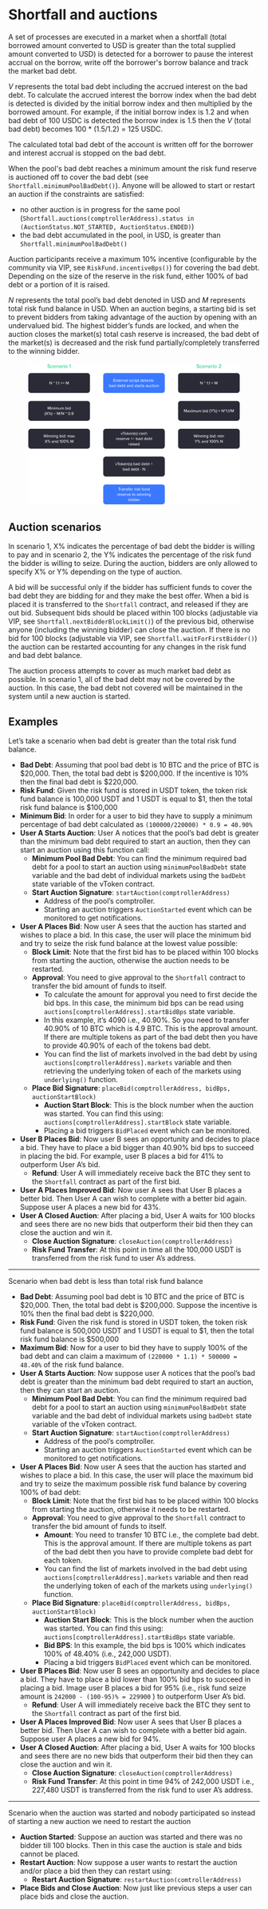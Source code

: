 # Shortfall and auctions

A set of processes are executed in a market when a shortfall (total borrowed amount converted to USD is greater than the total supplied amount converted to USD) is detected for a borrower to pause the interest accrual on the borrow, write off the borrower's borrow balance and track the market bad debt.

_V_ represents the total bad debt including the accrued interest on the bad debt. To calculate the accrued interest the borrow index when the bad debt is detected is divided by the initial borrow index and then multiplied by the borrowed amount. For example, if the initial borrow index is 1.2 and when bad debt of 100 USDC is detected the borrow index is 1.5 then the _V_ (total bad debt) becomes 100 \* (1.5/1.2) = 125 USDC.

The calculated total bad debt of the account is written off for the borrower and interest accrual is stopped on the bad debt.

When the pool's bad debt reaches a minimum amount the risk fund reserve is auctioned off to cover the bad debt (see `Shortfall.minimumPoolBadDebt()`). Anyone will be allowed to start or restart an auction if the constraints are satisfied:

* no other auction is in progress for the same pool (`Shortfall.auctions(comptrollerAddress).status in (AuctionStatus.NOT_STARTED, AuctionStatus.ENDED)`)
* the bad debt accumulated in the pool, in USD, is greater than `Shortfall.minimumPoolBadDebt()`

Auction participants receive a maximum 10% incentive (configurable by the community via VIP, see `RiskFund.incentiveBps()`) for covering the bad debt. Depending on the size of the reserve in the risk fund, either 100% of bad debt or a portion of it is raised.

_N_ represents the total pool’s bad debt denoted in USD and _M_ represents total risk fund balance in USD.  When an auction begins, a starting bid is set to prevent bidders from taking advantage of the auction by opening with an undervalued bid. The highest bidder’s funds are locked, and when the auction closes the market(s) total cash reserve is increased, the bad debt of the market(s) is decreased and the risk fund partially/completely transferred to the winning bidder.

<figure><img src="../../.gitbook/assets/auctions.png" alt="Auction scenarios"><figcaption></figcaption></figure>

## Auction scenarios

In scenario 1, X% indicates the percentage of bad debt the bidder is willing to pay and in scenario 2, the Y% indicates the percentage of the risk fund the bidder is willing to seize. During the auction, bidders are only allowed to specify X% or Y% depending on the type of auction.

A bid will be successful only if the bidder has sufficient funds to cover the bad debt they are bidding for and they make the best offer. When a bid is placed it is transferred to the  `Shortfall` contract, and released if they are out bid. Subsequent bids should be placed within 100 blocks (adjustable via VIP, see `Shortfall.nextBidderBlockLimit()`) of the previous bid, otherwise anyone (including the winning bidder) can close the auction. If there is no bid for 100 blocks (adjustable via VIP, see `Shortfall.waitForFirstBidder()`) the auction can be restarted accounting for any changes in the risk fund and bad debt balance.

The auction process attempts to cover as much market bad debt as possible. In scenario 1, all of the bad debt may not be covered by the auction. In this case, the bad debt not covered will be maintained in the system until a new auction is started.

## Examples

Let’s take a scenario when bad debt is greater than the total risk fund balance.

* **Bad Debt**: Assuming that pool bad debt is 10 BTC and the price of BTC is $20,000. Then, the total bad debt is $200,000. If the incentive is 10% then the final bad debt is $220,000.
* **Risk Fund**: Given the risk fund is stored in USDT token, the token risk fund balance is 100,000 USDT and 1 USDT is equal to $1, then the total risk fund balance is $100,000
* **Minimum Bid**: In order for a user to bid they have to supply a minimum percentage of bad debt calculated as `(100000/220000) * 0.9 = 40.90%`
* **User A Starts Auction**: User A notices that the pool’s bad debt is greater than the minimum bad debt required to start an auction, then they can start an auction using this function call:
  * **Minimum Pool Bad Debt**: You can find the minimum required bad debt for a pool to start an auction using `minimumPoolBadDebt` state variable and the bad debt of individual markets using the `badDebt` state variable of the vToken contract.
  * **Start Auction Signature**: `startAuction(comptrollerAddress)`
    * Address of the pool’s comptroller.
    * Starting an auction triggers `AuctionStarted` event which can be monitored to get notifications.
* **User A Places Bid**: Now user A sees that the auction has started and wishes to place a bid. In this case, the user will place the minimum bid and try to seize the risk fund balance at the lowest value possible:
  * **Block Limit**: Note that the first bid has to be placed within 100 blocks from starting the auction, otherwise the auction needs to be restarted.
  * **Approval**: You need to give approval to the `Shortfall` contract to transfer the bid amount of funds to itself.
    * To calculate the amount for approval you need to first decide the bid bps. In this case, the minimum bid bps can be read using `auctions[comptrollerAddress].startBidBps` state variable.
    * In this example, it’s 4090 i.e., 40.90%. So you need to transfer 40.90% of 10 BTC which is 4.9 BTC. This is the approval amount. If there are multiple tokens as part of the bad debt then you have to provide 40.90% of each of the tokens bad debt.
    * You can find the list of markets involved in the bad debt by using `auctions[comptrollerAddress].markets` variable and then retrieving the underlying token of each of the markets using `underlying()` function.
  * **Place Bid Signature**: `placeBid(comptrollerAddress, bidBps, auctionStartBlock)`
    * **Auction Start Block**: This is the block number when the auction was started. You can find this using: `auctions[comptrollerAddress].startBlock` state variable.
    * Placing a bid triggers `BidPlaced` event which can be monitored.
* **User B Places Bid**: Now user B sees an opportunity and decides to place a bid. They have to place a bid bigger than 40.90% bid bps to succeed in placing the bid. For example, user B places a bid for 41% to outperform User A’s bid.
  * **Refund**: User A will immediately receive back the BTC they sent to the `Shortfall` contract as part of the first bid.
* **User A Places Improved Bid**: Now user A sees that User B places a better bid. Then User A can wish to complete with a better bid again. Suppose user A places a new bid for 43%.
* **User A Closed Auction**: After placing a bid, User A waits for 100 blocks and sees there are no new bids that outperform their bid then they can close the auction and win it.
  * **Close Auction Signature**: `closeAuction(comptrollerAddress)`
  * **Risk Fund Transfer**: At this point in time all the 100,000 USDT is transferred from the risk fund to user A’s address.

***

Scenario when bad debt is less than total risk fund balance

* **Bad Debt**: Assuming pool bad debt is 10 BTC and the price of BTC is $20,000. Then, the total bad debt is $200,000. Suppose the incentive is 10% then the final bad debt is $220,000.
* **Risk Fund**: Given the risk fund is stored in USDT token, the token risk fund balance is 500,000 USDT and 1 USDT is equal to $1, then the total risk fund balance is $500,000
* **Maximum Bid**: Now for a user to bid they have to supply 100% of the bad debt and can claim a maximum of `(220000 * 1.1) * 500000 = 48.40%` of the risk fund balance.
* **User A Starts Auction**: Now suppose user A notices that the pool’s bad debt is greater than the minimum bad debt required to start an auction, then they can start an auction.
  * **Minimum Pool Bad Debt**: You can find the minimum required bad debt for a pool to start an auction using `minimumPoolBadDebt` state variable and the bad debt of individual markets using `badDebt` state variable of the vToken contract.
  * **Start Auction Signature**: `startAuction(comptrollerAddress)`
    * Address of the pool’s comptroller.
    * Starting an auction triggers `AuctionStarted` event which can be monitored to get notifications.
* **User A Places Bid**: Now user A sees that the auction has started and wishes to place a bid. In this case, the user will place the maximum bid and try to seize the maximum possible risk fund balance by covering 100% of bad debt:
  * **Block Limit**: Note that the first bid has to be placed within 100 blocks from starting the auction, otherwise it needs to be restarted.
  * **Approval**: You need to give approval to the `Shortfall` contract to transfer the bid amount of funds to itself.
    * **Amount**: You need to transfer 10 BTC i.e., the complete bad debt. This is the approval amount. If there are multiple tokens as part of the bad debt then you have to provide complete bad debt for each token.
    * You can find the list of markets involved in the bad debt using `auctions[comptrollerAddress].markets` variable and then read the underlying token of each of the markets using `underlying()` function.
  * **Place Bid Signature**: `placeBid(comptrollerAddress, bidBps, auctionStartBlock)`
    * **Auction Start Block**: This is the block number when the auction was started. You can find this using: `auctions[comptrollerAddress].startBidBps` state variable.
    * **Bid BPS**: In this example, the bid bps is 100% which indicates 100% of 48.40% (i.e., 242,000 USDT).
    * Placing a bid triggers `BidPlaced` event which can be monitored.
* **User B Places Bid**: Now user B sees an opportunity and decides to place a bid. They have to place a bid lower than 100% bid bps to succeed in placing a bid. Image user B places a bid for 95% (i.e., risk fund seize amount is `242000 - (100-95)% = 229900` ) to outperform User A’s bid.
  * **Refund**: User A will immediately receive back the BTC they sent to the `Shortfall` contract as part of the first bid.
* **User A Places Improved Bid**: Now user A sees that User B places a better bid. Then User A can wish to complete with a better bid again. Suppose user A places a new bid for 94%.
* **User A Closed Auction**: After placing a bid, User A waits for 100 blocks and sees there are no new bids that outperform their bid then they can close the auction and win it.
  * **Close Auction Signature**: `closeAuction(comptrollerAddress)`
  * **Risk Fund Transfer**: At this point in time 94% of 242,000 USDT i.e., 227,480 USDT is transferred from the risk fund to user A’s address.

***

Scenario when the auction was started and nobody participated so instead of starting a new auction we need to restart the auction

* **Auction Started**: Suppose an auction was started and there was no bidder till 100 blocks. Then in this case the auction is stale and bids cannot be placed.
* **Restart Auction**: Now suppose a user wants to restart the auction and/or place a bid then they can restart using:
  * **Restart Auction Signature**: `restartAuction(comtrollerAddress)`
* **Place Bids and Close Auction**: Now just like previous steps a user can place bids and close the auction.
